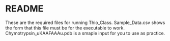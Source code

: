 # README
These are the required files for running Thio_Class. Sample_Data.csv shows the form that this file must be for the executable to work. Chymotrypsin_uKAAFAAAu.pdb is a smaple input for you to use as practice.
